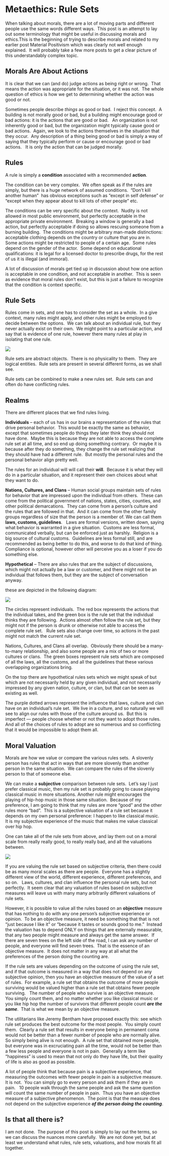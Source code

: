 #  Metaethics: Rule Sets

When talking about morals, there are a lot of moving parts and different people use the same words different ways.  This post is an attempt to lay out some terminology that might be useful in discussing morals and ethics.This is the beginning of trying to describe morals and related to my earlier post Material Positivism which was clearly not well enough explained.  It will probably take a few more posts to get a clear picture of this understandably complex topic.

## Morals Are About Actions

It is clear that we can (and do) judge actions as being right or wrong.  That means the action was appropriate for the situation, or it was not.  The whole question of ethics is how we get to determining whether the action was good or not.

Sometimes people describe _things_ as good or bad.  I reject this concept.  A building is not morally good or bad, but a building might encourage good or bad actions: it is the actions that are good or bad.   An organization is not inherently good or bad, but the organization might typically cause good or bad actions.  Again, we look to the actions themselves in the situation that they occur.  Any description of a thing being good or bad is simply a way of saying that they typically perform or cause or encourage good or bad actions.   It is only the action that can be judged morally.

## Rules

A rule is simply a **condition** associated with a recommended **action**.

The condition can be very complex.  We often speak as if the rules are simply, but there is a huge network of assumed conditions.  “Don’t kill another human”  has obvious exceptions such as “except in self defense” or “except when they appear about to kill lots of other people” etc.

The conditions can be very specific about the context.  Nudity is not allowed in most public environment, but perfectly acceptable in the appropriate private environment.  Breaking a window is generally a bad action, but perfectly acceptable if doing so allows rescuing someone from a burning building.  The conditions might be arbitrary man-made distinctions:  acceptable clothing depends on the country or culture that you are in.  Some actions might be restricted to people of a certain age.  Some rules depend on the gender of the actor.  Some depend on educational qualifications: it is legal for a licensed doctor to prescribe drugs, for the rest of us it is illegal (and immoral).

A lot of discussion of morals get tied up in discussion about how one action is acceptable in one condition, and not acceptable in another.  This is seen as evidence that moral rules don’t exist, but this is just a failure to recognize that the condition is context specific.

## Rule Sets

Rules come in sets, and one has to consider the set as a whole.  In a give context, many rules might apply, and other rules might be employed to decide between the options.  We can talk about an individual rule, but they never actually exist on their own.  We might point to a particular action, and say that is evidence of one rule, however there many rules at play in isolating that one rule. 

![](rule-sets-img1.png)

Rule sets are abstract objects.  There is no physicality to them.  They are logical entities.  Rule sets are present in several different forms, as we shall see.

Rule sets can be combined to make a new rules set.  Rule sets can and often do have conflicting rules.

## Realms

There are different places that we find rules living.

**Individuals** – each of us has in our brains a representation of the rules that drive personal behavior.  This would be exactly the same as behavior, except that sometimes people do things they later think they should not have done.  Maybe this is because they are not able to access the complete rule set at all time, and so end up doing something contrary.  Or maybe it is because after they do something, they change the rule set realizing that they should have had a different rule.  But mostly the personal rules and the personal behavior align pretty well.

The rules for an individual will will call their **will**.  Because it is what they will do in a particular situation, and it represent their own choices about what they want to do.

**Nations, Cultures, and Clans** – Human social groups maintain sets of rules for behavior that are impressed upon the individual from others.  These can come from the political government of nations, states, cities, counties, and other political demarcations.  They can come from a person’s culture and the rules that are followed in that.  And it can come from the other family groups regardless of size that the person is a member of. We can call them **laws, customs, guidelines**.   Laws are formal versions, written down, saying what behavior is warranted in a give situation.  Customs are less formal, communicated verbally, but can be enforced just as harshly.  Religion is a big source of cultural customs.  Guidelines are less formal still, and are recommended as being better to do this, and worse to do that kind of thing.  Compliance is optional, however other will perceive you as a loser if you do something else.

**Hypothetical** – There are also rules that are the subject of discussions, which might not actually be a law or customer, and there might not be an individual that follows them, but they are the subject of conversation anyway.

these are depicted in the following diagram:

![](rule-sets-img2.png)

The circles represent individuals.  The red box represents the actions that the individual takes, and the green box is the rule set that the individual thinks they are following.  Actions almost often follow the rule set, but they might not if the person is drunk or otherwise not able to access the complete rule set.   Rule sets also change over time, so actions in the past might not match the current rule set.

Nations, Cultures, and Clans all overlap.  Obviously there should be a many-to-many relationship, and also some people are a mix of two or more cultures or clans.  The green boxes represent rule sets which are composed of all the laws, all the customs, and all the guidelines that these various overlapping organizations bring.

On the top there are hypothetical rules sets which we might speak of but which are not necessarily held by any given individual, and not necessarily impressed by any given nation, culture, or clan, but that can be seen as existing as well.

The purple dotted arrows represent the influence that laws, culture and clan have on an individual’s rule set.  We live in a culture, and so naturally we will see to align our rules with those of the culture around us.  But this is imperfect — people choose whether or not they want to adopt those rules.  And all of the choices of rules to adopt are so numerous and so conflicting that it would be impossible to adopt them all.

## Moral Valuation

Morals are how we value or compare the various rules sets.  A slovenly person has rules that act in ways that are more slovenly than another person in the same situation.  We can compare the rules of the slovenly person to that of someone else.

We can make a **subjective** comparison between rule sets.  Let’s say I just prefer classical music, then my rule set is probably going to cause playing classical music in more situations. Another rule might encourages the playing of hip-hop music in those same situation.  Because of my preference, I am going to think that my rules are more “good” and the other rules more “bad”.  This is a subjective valuation of a rule set because it depends on my own personal preference: I happen to like classical music.   It is my subjective experience of the music that makes me value classical over hip hop.

One can take all of the rule sets from above, and lay them out on a moral scale from really really good, to really really bad, and all the valuations between.

![](rule-sets-img3.png)

If you are valuing the rule set based on subjective criteria, then there could be as many moral scales as there are people.  Everyone has a slightly different view of the world, different experience, different preferences, and so on.   Laws, cultures, and clan influence the personal rule sets, but not perfectly.  It seem clear that any valuation of rules based on subjective measures will leave us with many many arbitrarily different valuations of rule sets.

However, it is possible to value all the rules based on an **objective** measure that has nothing to do with any one person’s subjective experience or opinion.  To be an objective measure, it need be something that that is not “just because I like it” or “because it tastes or sounds good to me.”  Instead the valuation has to depend ONLY on things that are externally measurable, that any two people might measure and always get the same answer.  If there are seven trees on the left side of the road, I can ask any number of people, and everyone will find seven trees.  That is the essence of an objective measure.  It does not matter in any way at all what the preferences of the person doing the counting are.

If the rule sets are values depending on the outcome of using the rule set, and if that outcome is measured in a way that does not depend on any subjective opinion, then you have an objective measure of the value of a set of rules.  For example, a rule set that obtains the outcome of more people surviving would be valued higher than a rule set that obtains fewer people surviving.   The number of people who survive is an objective measure.  You simply count them, and no matter whether you like classical music or you like hip hop the number of survivors that different people count _**are the same**_.  That is what we mean by an objective measure.

The utilitarians like Jeremy Bentham have proposed exactly this: see which rule set produces the best outcome for the most people.  You simply count them.  Clearly a rule set that results in everyone being in permanent coma would not be better than a fewer number of people who are normally alive.  So simply being alive is not enough.  A rule set that obtained more people, but everyone was in excruciating pain all the time, would not be better than a few less people and everyone is not in pain.  Generally a term like “happiness” is used to mean that not only do they have life, but their quality of life is also as good as possible.

A lot of people think that because pain is a subjective experience, that measuring the outcomes with fewer people in pain is a subjective measure.  It is not.  You can simply go to every person and ask them if they are in pain.   10 people walk through the same people and ask the same question will count the same number of people in pain.  Thus you have an objective measure of a subjective phenomenon.  The point is that the measure does not depend on the subjective experience _**of the person doing the counting**_.

## Is that all there is?

I am not done.  The purpose of this post is simply to lay out the terms, so we can discuss the nuances more carefully.  We are not done yet, but at least we understand what rules, rule sets, valuations, and how morals fit all together.